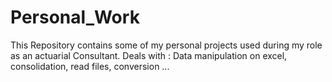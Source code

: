 # Personal_Work
This Repository contains some of my personal projects used during my role as an actuarial Consultant.
Deals with : Data manipulation on excel, consolidation, read files, conversion
...
